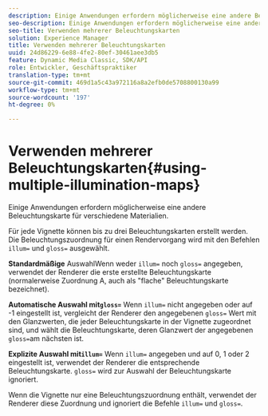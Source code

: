```yaml
---
description: Einige Anwendungen erfordern möglicherweise eine andere Beleuchtungskarte für verschiedene Materialien.
seo-description: Einige Anwendungen erfordern möglicherweise eine andere Beleuchtungskarte für verschiedene Materialien.
seo-title: Verwenden mehrerer Beleuchtungskarten
solution: Experience Manager
title: Verwenden mehrerer Beleuchtungskarten
uuid: 24d86229-6e88-4fe2-80ef-30461aee3db5
feature: Dynamic Media Classic, SDK/API
role: Entwickler, Geschäftspraktiker
translation-type: tm+mt
source-git-commit: 469d1a5c43a972116a8a2efb0de5708800130a99
workflow-type: tm+mt
source-wordcount: '197'
ht-degree: 0%

---
```



# Verwenden mehrerer Beleuchtungskarten{#using-multiple-illumination-maps}

Einige Anwendungen erfordern möglicherweise eine andere Beleuchtungskarte für verschiedene Materialien.

Für jede Vignette können bis zu drei Beleuchtungskarten erstellt werden. Die Beleuchtungszuordnung für einen Rendervorgang wird mit den Befehlen `illum=` und `gloss=` ausgewählt.

**Standardmäßige** AuswahlWenn weder  `illum=` noch  `gloss=` angegeben, verwendet der Renderer die erste erstellte Beleuchtungskarte (normalerweise Zuordnung A, auch als &quot;flache&quot; Beleuchtungskarte bezeichnet).

**Automatische Auswahl mit`gloss=`** Wenn  `illum=` nicht angegeben oder auf -1 eingestellt ist, vergleicht der Renderer den angegebenen  `gloss=` Wert mit den Glanzwerten, die jeder Beleuchtungskarte in der Vignette zugeordnet sind, und wählt die Beleuchtungskarte, deren Glanzwert der angegebenen  `gloss=`am nächsten ist.

**Explizite Auswahl mit`illum=`** Wenn  `illum=` angegeben und auf 0, 1 oder 2 eingestellt ist, verwendet der Renderer die entsprechende Beleuchtungskarte.  `gloss=` wird zur Auswahl der Beleuchtungskarte ignoriert.

Wenn die Vignette nur eine Beleuchtungszuordnung enthält, verwendet der Renderer diese Zuordnung und ignoriert die Befehle `illum=` und `gloss=`.
